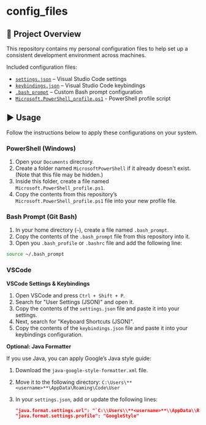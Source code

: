 # config_files

## 📝 Project Overview

This repository contains my personal configuration files to help set up a consistent development environment across machines.

Included configuration files:

- [`settings.json`](./vscode/settings.json) – Visual Studio Code settings
- [`keybindings.json`](./vscode/keybindings.json) – Visual Studio Code keybindings
- [`.bash_prompt`](./linux/.bash_prompt) – Custom Bash prompt configuration
- [`Microsoft.PowerShell_profile.ps1`](./windows/Microsoft.PowerShell_profile.ps1) - PowerShell profile script

## ▶️ Usage

Follow the instructions below to apply these configurations on your system.

### PowerShell (Windows)

1. Open your `Documents` directory.
2. Create a folder named `MicrosoftPowerShell` if it already doesn't exist. (Note that this file may be hidden.)
3. Inside this folder, create a file named `Microsoft.PowerShell_profile.ps1`.
4. Copy the contents from this repository’s `Microsoft.PowerShell_profile.ps1` file into your new profile file.

### Bash Prompt (Git Bash)

1. In your home directory (`~`), create a file named `.bash_prompt`.
2. Copy the contents of the `.bash_prompt` file from this repository into it.
3. Open you `.bash_profile` or `.bashrc` file and add the following line:

```bash
source ~/.bash_prompt
```

### VSCode

**VSCode Settings & Keybindings**

1. Open VSCode and press `Ctrl + Shift + P`.
2. Search for "User Settings (JSON)" and open it.
3. Copy the contents of the `settings.json` file and paste it into your settings.
4. Next, search for "Keyboard Shortcuts (JSON)".
5. Copy the contents of the `keybindings.json` file and paste it into your keybindings configuration.

**Optional: Java Formatter**

If you use Java, you can apply Google’s Java style guide:

1. Download the `java-google-style-formatter.xml` file.
2. Move it to the following directory: `C:\Users\**<username>**\AppData\Roaming\Code\User`
3. In your `settings.json`, add or update the following lines:

   ```json
   "java.format.settings.url": "`C:\\Users\\**<username>**\\AppData\\Roaming\\Code\\User\\java-google-style-formatter.xml`",
   "java.format.settings.profile": "GoogleStyle"
   ```
